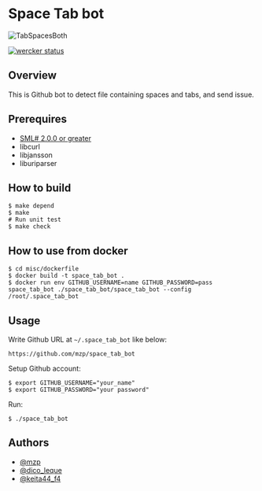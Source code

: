 # Space Tab bot

![TabSpacesBoth](https://raw.github.com/mzp/space_tab_bot/master/misc/TabsSpacesBoth.png)

[![wercker status](https://app.wercker.com/status/e0d065fa51e4b9b0710cd0b85a286436/m/ "wercker status")](https://app.wercker.com/project/bykey/e0d065fa51e4b9b0710cd0b85a286436)

## Overview
This is Github bot to detect file containing spaces and tabs, and send issue.

## Prerequires

 * [SML# 2.0.0 or greater](http://www.pllab.riec.tohoku.ac.jp/smlsharp/)
 * libcurl
 * libjansson
 * liburiparser

## How to build

    $ make depend
    $ make
    # Run unit test
    $ make check

## How to use from docker

    $ cd misc/dockerfile
    $ docker build -t space_tab_bot .
    $ docker run env GITHUB_USERNAME=name GITHUB_PASSWORD=pass space_tab_bot ./space_tab_bot/space_tab_bot --config /root/.space_tab_bot

## Usage

Write Github URL at `~/.space_tab_bot` like below:

    https://github.com/mzp/space_tab_bot

Setup Github account:

    $ export GITHUB_USERNAME="your_name"
    $ export GITHUB_PASSWORD="your password"

Run:

    $ ./space_tab_bot

## Authors

 * [@mzp](https://twitter.com/mzp/)
 * [@dico_leque](https://twitter.com/dico_leque/)
 * [@keita44_f4](https://twitter.com/keita44_f4/)

